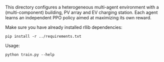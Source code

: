 This directory configures a heterogeneous multi-agent environment with
a (multi-component) building, PV array and EV charging station.  Each
agent learns an independent PPO policy aimed at maximizing its own reward.


Make sure you have already installed rllib dependencies: 

```
pip install -r ../requirements.txt
```

Usage:

```
python train.py --help
```
